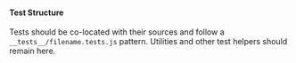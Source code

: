 #### Test Structure

Tests should be co-located with their sources and follow a `__tests__/filename.tests.js` pattern. Utilities and other test helpers should remain here.
